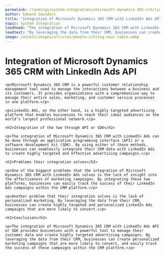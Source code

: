 ```yaml
---
permalink: /landings/system-integrations/microsoft-dynamics-365-crm/linkedin-ads
author: Edward Saunders
title: "Integration of Microsoft Dynamics 365 CRM with LinkedIn Ads API"
topic: System Integration
leadhead: "The integration of Microsoft Dynamics 365 CRM with LinkedIn Ads API or SDK provides businesses with a powerful tool to manage their customer data and create highly targeted advertising campaigns"
leadtext: "By leveraging the data from their CRM, businesses can create personalized marketing campaigns that are more likely to convert, and easily track the success of these campaigns within the CRM platform."
image: /assets/images/articles/people-sitting-near-table.webp
---
```

<div class="arttext">	<h1>Integration of Microsoft Dynamics 365 CRM with LinkedIn Ads API</h1>

	<p>Microsoft Dynamics 365 CRM is a powerful customer relationship management tool used to manage the interactions between a business and its customers. It provides organizations with a comprehensive way to manage their entire sales, marketing, and customer service processes in one platform.</p>

	<p>LinkedIn Ads, on the other hand, is a highly targeted advertising platform that enables businesses to reach their ideal audiences on the world's largest professional network.</p>

	<h2>Integration of the two through API or SDK</h2>

	<p>The integration of Microsoft Dynamics 365 CRM with LinkedIn Ads can be done through an application programming interface (API) or a software development kit (SDK). By using either of these methods, businesses can seamlessly integrate their CRM data with LinkedIn Ads to create highly targeted and effective advertising campaigns.</p>

	<h2>Problems their integration solves</h2>

	<p>One of the biggest problems that the integration of Microsoft Dynamics 365 CRM with LinkedIn Ads solves is the lack of insight into the effectiveness of marketing campaigns. By integrating these two platforms, businesses can easily track the success of their LinkedIn Ads campaigns within the CRM platform.</p>

	<p>Another problem that their integration solves is the lack of personalized marketing. By leveraging the data from their CRM, businesses can create highly targeted and personalized LinkedIn Ads campaigns that are more likely to convert.</p>

	<h2>Conclusion</h2>

	<p>The integration of Microsoft Dynamics 365 CRM with LinkedIn Ads API or SDK provides businesses with a powerful tool to manage their customer data and create highly targeted advertising campaigns. By leveraging the data from their CRM, businesses can create personalized marketing campaigns that are more likely to convert, and easily track the success of these campaigns within the CRM platform.</p>
</div>